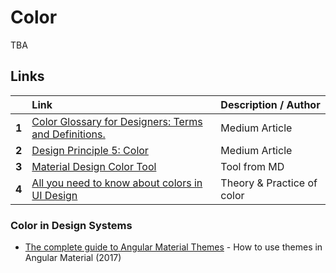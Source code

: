 # Color

TBA

## Links

|  | Link | Description / Author |
| :--- | :--- | :--- |
| **1** | [Color Glossary for Designers: Terms and Definitions.](https://uxplanet.org/color-glossary-for-designers-terms-and-definitions-1a65549804bd) | Medium Article |
| **2** | [Design Principle 5: Color](https://read.compassofdesign.com/design-principle-5-color-f66a9b010660) | Medium Article |
| **3** | [Material Design Color Tool](https://material.io/resources/color) | Tool from MD |
| **4** | [All you need to know about colors in UI Design](https://uxdesign.cc/all-you-need-to-know-about-colors-in-ui-design-theory-practice-235179712522) | Theory & Practice of color |

### Color in Design Systems

* [The complete guide to Angular Material Themes](https://medium.com/@tomastrajan/the-complete-guide-to-angular-material-themes-4d165a9d24d1) - How to use themes in Angular Material \(2017\)

